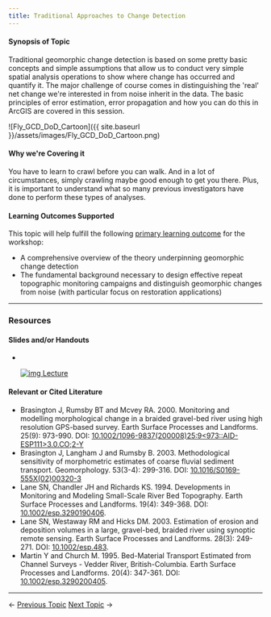 ```yaml
---
title: Traditional Approaches to Change Detection
---
```


#### Synopsis of Topic

Traditional geomorphic change detection is based on some pretty basic concepts and simple assumptions that allow us to conduct very simple spatial analysis operations to show where change has occurred and quantify it. The major challenge of course comes in distinguishing the 'real' net change we're interested in from noise inherit in the data. The basic principles of error estimation, error propagation and how you can do this in ArcGIS are covered in this session.

![Fly_GCD_DoD_Cartoon]({{ site.baseurl }}/assets/images/Fly_GCD_DoD_Cartoon.png)

#### Why we're Covering it

You have to learn to crawl before you can walk. And in a lot of circumstances, simply crawling maybe good enough to get you there. Plus, it is important to understand what so many previous investigators have done to perform these types of analyses.

#### Learning Outcomes Supported

This topic will help fulfill the following [primary learning outcome](http://gcdworkshop.joewheaton.org/syllabus/primary-learning-outcomes) for the workshop:

- A comprehensive overview of the theory underpinning geomorphic change detection
- The fundamental background necessary to design effective repeat topographic monitoring campaigns and distinguish geomorphic changes from noise (with particular focus on restoration applications)

------

### Resources

#### Slides and/or Handouts

- ​

  [![img](http://gcdworkshop.joewheaton.org/_/rsrc/1429979916927/workshop-topics/versions/3-day-workshop/1-Principles/g_traditionalGCD/pdfIcon.png) ](http://etal.usu.edu/GCD/Workshop/2012May/E_SimpleDoD.pdf)[Lecture](http://etal.usu.edu/GCD/Workshop/2014_ANZGG/E_SimpleDoD.pdf)  

#### 

#### Relevant or Cited Literature

- Brasington J, Rumsby BT and Mcvey RA. 2000. Monitoring and modelling morphological change in a braided gravel-bed river using high resolution GPS-based survey. Earth Surface Processes and Landforms. 25(9): 973-990. DOI: [10.1002/1096-9837(200008)25:9<973::AID-ESP111>3.0.CO;2-Y](http://dx.doi.org/10.1002/1096-9837%28200008%2925:9%3C973::AID-ESP111%3E3.0.CO;2-Y)
- Brasington J, Langham J and Rumsby B. 2003. Methodological sensitivity of morphometric estimates of coarse fluvial sediment transport. Geomorphology. 53(3-4): 299-316. DOI: [10.1016/S0169-555X(02)00320-3](http://dx.doi.org/10.1016/S0169-555X%2802%2900320-3)
- Lane SN, Chandler JH and Richards KS. 1994. Developments in Monitoring and Modeling Small-Scale River Bed Topography. Earth Surface Processes and Landforms. 19(4): 349-368. DOI: [10.1002/esp.3290190406](http://dx.doi.org/10.1002/esp.3290190406).
- Lane SN, Westaway RM and Hicks DM. 2003. Estimation of erosion and deposition volumes in a large, gravel-bed, braided river using synoptic remote sensing. Earth Surface Processes and Landforms. 28(3): 249-271. DOI: [10.1002/esp.483](http://dx.doi.org/10.1002/esp.483).
- Martin Y and Church M. 1995. Bed-Material Transport Estimated from Channel Surveys - Vedder River, British-Columbia. Earth Surface Processes and Landforms. 20(4): 347-361. DOI: [10.1002/esp.3290200405](http://dx.doi.org/10.1002/esp.3290200405).

------

← [Previous Topic](http://gcdworkshop.joewheaton.org/workshop-topics/versions/2-day-workshop/anzgg-workshop-topics/1-surveying-principles-change-detection/d-essential-best-practices-to-support-change-detection)            [Next Topic](http://gcdworkshop.joewheaton.org/workshop-topics/versions/2-day-workshop/anzgg-workshop-topics/1-surveying-principles-change-detection/f-change-detection-in-raster-calculator-vs-gcd) →